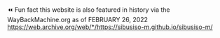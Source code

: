 :rewind: Fun fact this website is also featured in history via the WayBackMachine.org as of FEBRUARY 26, 2022
https://web.archive.org/web/*/https://sibusiso-m.github.io/sibusiso-m/
